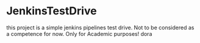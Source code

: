 # JenkinsTestDrive
this project is a simple jenkins pipelines test drive. Not to be considered as a competence for now.
Only for Academic purposes!
dora
